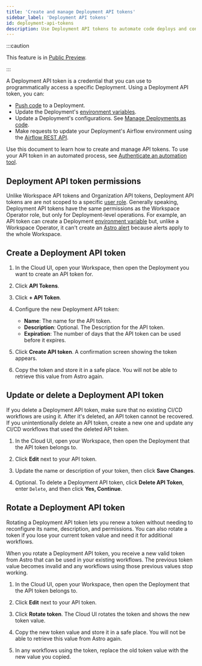 ```yaml
---
title: 'Create and manage Deployment API tokens'
sidebar_label: 'Deployment API tokens'
id: deployment-api-tokens
description: Use Deployment API tokens to automate code deploys and configuration changes to a Deployment.
---
```


:::caution

This feature is in [Public Preview](https://docs.astronomer.io/astro/feature-previews).

:::

A Deployment API token is a credential that you can use to programmatically access a specific Deployment. Using a Deployment API token, you can:

- [Push code](deploy-code.md) to a Deployment.
- Update the Deployment's [environment variables](environment-variables.md).
- Update a Deployment's configurations. See [Manage Deployments as code](manage-deployments-as-code.md).
- Make requests to update your Deployment's Airflow environment using the [Airflow REST API](airflow-api.md).

Use this document to learn how to create and manage API tokens. To use your API token in an automated process, see [Authenticate an automation tool](automation-authentication.md).

## Deployment API token permissions

Unlike Workspace API tokens and Organization API tokens, Deployment API tokens are are not scoped to a specific [user role](user-permissions.md). Generally speaking, Deployment API tokens have the same permissions as the Workspace Operator role, but only for Deployment-level operations. For example, an API token can create a Deployment [environment variable](environment-variables.md) but, unlike a Workspace Operator, it can't create an [Astro alert](alerts.md) because alerts apply to the whole Workspace.

## Create a Deployment API token

1. In the Cloud UI, open your Workspace, then open the Deployment you want to create an API token for.
   
2. Click **API Tokens**.
   
3. Click **+ API Token**.
   
4. Configure the new Deployment API token:

    - **Name**: The name for the API token.
    - **Description**: Optional. The Description for the API token.
    - **Expiration**: The number of days that the API token can be used before it expires.

5. Click **Create API token**. A confirmation screen showing the token appears.
   
6. Copy the token and store it in a safe place. You will not be able to retrieve this value from Astro again. 

## Update or delete a Deployment API token

If you delete a Deployment API token, make sure that no existing CI/CD workflows are using it. After it's deleted, an API token cannot be recovered. If you unintentionally delete an API token, create a new one and update any CI/CD workflows that used the deleted API token.

1. In the Cloud UI, open your Workspace, then open the Deployment that the API token belongs to.
   
2. Click **Edit** next to your API token.

3. Update the name or description of your token, then click **Save Changes**.
   
4. Optional. To delete a Deployment API token, click **Delete API Token**, enter `Delete`, and then click **Yes, Continue**.

## Rotate a Deployment API token

Rotating a Deployment API token lets you renew a token without needing to reconfigure its name, description, and permissions. You can also rotate a token if you lose your current token value and need it for additional workflows. 

When you rotate a Deployment API token, you receive a new valid token from Astro that can be used in your existing workflows. The previous token value becomes invalid and any workflows using those previous values stop working. 

1. In the Cloud UI, open your Workspace, then open the Deployment that the API token belongs to.
   
2. Click **Edit** next to your API token.

3. Click **Rotate token**. The Cloud UI rotates the token and shows the new token value. 

4. Copy the new token value and store it in a safe place. You will not be able to retrieve this value from Astro again. 

5. In any workflows using the token, replace the old token value with the new value you copied. 